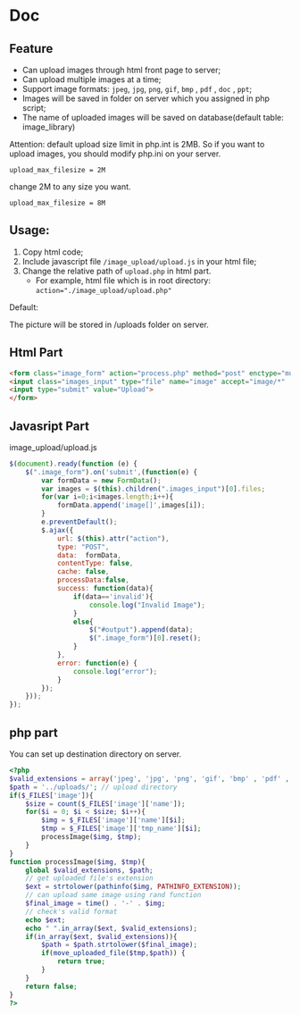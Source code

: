 # Doc

## Feature
- Can upload images through html front page to server;
- Can upload multiple images at a time;
- Support image formats: ``jpeg``, ``jpg``, ``png``, ``gif``, ``bmp`` , ``pdf`` , ``doc`` , ``ppt``;
- Images will be saved in folder on server which you assigned in php script;
- The name of uploaded images will be saved on database(default table: image_library)



Attention: default upload size limit in php.int is 2MB. So if you want to upload images, you should modify php.ini on your server.

```
upload_max_filesize = 2M
```
change 2M to any size you want. 
```
upload_max_filesize = 8M
```

## Usage:

1. Copy html code;
2. Include javascript file ```/image_upload/upload.js``` in your html file;
3. Change the relative path of ```upload.php``` in html part.
   - For example, html file which is in root directory: ```action="./image_upload/upload.php"```

Default:

The picture will be stored in /uploads folder on server.



## Html Part
```html
<form class="image_form" action="process.php" method="post" enctype="multipart/form-data">
<input class="images_input" type="file" name="image" accept="image/*"  multiple="true"/>
<input type="submit" value="Upload">
</form>
```


## Javasript Part
image_upload/upload.js

```javascript
$(document).ready(function (e) {
    $(".image_form").on('submit',(function(e) {
        var formData = new FormData();
        var images = $(this).children(".images_input")[0].files;
        for(var i=0;i<images.length;i++){
            formData.append('image[]',images[i]);
        }
        e.preventDefault();
        $.ajax({
            url: $(this).attr("action"),
            type: "POST",
            data:  formData,
            contentType: false,
            cache: false,
            processData:false,
            success: function(data){
                if(data=='invalid'){
                    console.log("Invalid Image");
                }
                else{
                    $("#output").append(data);
                    $(".image_form")[0].reset(); 
                }
            },
            error: function(e) {
                console.log("error");
            }          
        });
    }));
});
```
## php part

You can set up destination directory on server.

```php
<?php 
$valid_extensions = array('jpeg', 'jpg', 'png', 'gif', 'bmp' , 'pdf' , 'doc' , 'ppt'); // valid extensions
$path = '../uploads/'; // upload directory
if($_FILES['image']){
    $size = count($_FILES['image']['name']);
    for($i = 0; $i < $size; $i++){
        $img = $_FILES['image']['name'][$i];
        $tmp = $_FILES['image']['tmp_name'][$i];
        processImage($img, $tmp);
    }
}
function processImage($img, $tmp){
    global $valid_extensions, $path;
    // get uploaded file's extension
    $ext = strtolower(pathinfo($img, PATHINFO_EXTENSION));
    // can upload same image using rand function
    $final_image = time() . '-' . $img;
    // check's valid format
    echo $ext;
    echo " ".in_array($ext, $valid_extensions);
    if(in_array($ext, $valid_extensions)){ 
        $path = $path.strtolower($final_image); 
        if(move_uploaded_file($tmp,$path)) {
            return true;
        }
    } 
    return false;
}
?>
```